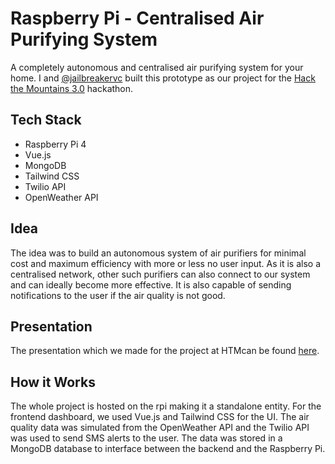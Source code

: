 # Raspberry Pi - Centralised Air Purifying System
A completely autonomous and centralised air purifying system for your home. I and [@jailbreakervc](https://github.com/jailbreakerVC) built this prototype as our project for the [Hack the Mountains 3.0](https://www.hackthemountain.tech/) hackathon.

## Tech Stack
- Raspberry Pi 4
- Vue.js
- MongoDB
- Tailwind CSS
- Twilio API
- OpenWeather API

## Idea
The idea was to build an autonomous system of air purifiers for minimal cost and maximum efficiency with more or less no user input. As it is also a centralised network, other such purifiers can also connect to our system and can ideally become more effective. It is also capable of sending notifications to the user if the air quality is not good. 

## Presentation
The presentation which we made for the project at HTMcan be found [here](https://bit.ly/3xIzzFI). 

## How it Works
The whole project is hosted on the rpi making it a standalone entity. For the frontend dashboard, we used Vue.js and Tailwind CSS for the UI. The air quality data was simulated from the OpenWeather API and the Twilio API was used to send SMS alerts to the user. The data was stored in a MongoDB database to interface between the backend and the Raspberry Pi.

